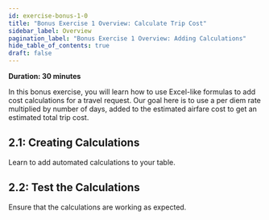 ```yaml
---
id: exercise-bonus-1-0
title: "Bonus Exercise 1 Overview: Calculate Trip Cost"
sidebar_label: Overview
pagination_label: "Bonus Exercise 1 Overview: Adding Calculations"
hide_table_of_contents: true
draft: false
---
```


**Duration: 30 minutes**

In this bonus exercise, you will learn how to use Excel-like formulas to add cost calculations for a travel request. Our goal here is to use a per diem rate multiplied by number of days, added to the estimated airfare cost to get an estimated total trip cost.

## 2.1: Creating Calculations
Learn to add automated calculations to your table. 

## 2.2: Test the Calculations
Ensure that the calculations are working as expected.